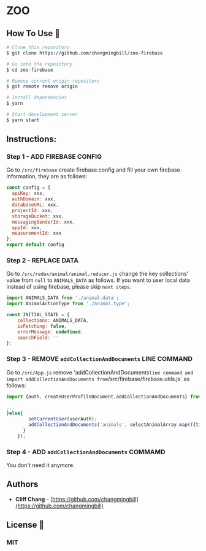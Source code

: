 # ZOO

## How To Use 🔧

```bash
# Clone this repository
$ git clone https://github.com/changmingbill/zoo-firebase

# Go into the repository
$ cd zoo-firebase

# Remove current origin repository
$ git remote remove origin

# Install dependencies
$ yarn

# Start development server
$ yarn start
```
## Instructions:

### Step 1 - ADD FIREBASE CONFIG

Go to `/src/firebase` create firebase.config and fill your own firebase information, they are as follows:
```javaScript
const config = {
  apiKey: xxx,
  authDomain: xxx,
  databaseURL: xxx,
  projectId: xxx,
  storageBucket: xxx,
  messagingSenderId: xxx,
  appId: xxx,
  measurementId: xxx
};
export default config
```
### Step 2 - REPLACE DATA
Go to `/src/redux/animal/animal.reducer.js` change the key collections' value from `null` to `ANIMALS_DATA` as follows. If you want to user local data instead of using firebase, please skip `next steps`. 
```javaScript
import ANIMALS_DATA from './animal.data';
import AnimalActionType from './animal.type';

const INITIAL_STATE = {
    collections: ANIMALS_DATA,
    isFetching: false,
    errorMessage: undefined,
    searchField: ''
};
```

### Step 3 - REMOVE `addCollectionAndDocuments` LINE COMMAND
Go to `/src/App.js` remove 'addCollectionAndDocuments` line command and import addCollectionAndDocuments from `/src/firebase/firebase.utils.js` as follows:
```javaScript
import {auth, createUserProfileDocument,addCollectionAndDocuments} from './firebase/firebase.utils';

...
}else{
        setCurrentUser(userAuth);
        addCollectionAndDocuments('animals', selectAnimalArray.map(({title, name_Ch,Pic01_URL,Pic02_URL, Pic03_URL, Pic04_URL, name_En,  name_Latin, Pic01_ALT, behavior, phylum, classis, order, family, feature, diet, habitat, distribution,crisis,interpretation,location_Ch,location}) => ({title, name_Ch,Pic01_URL,Pic02_URL, Pic03_URL, Pic04_URL, name_En, name_Latin, Pic01_ALT, behavior, phylum, classis, order, family, feature, diet, habitat, distribution,crisis,interpretation,location_Ch,location})));
      }
    });
```
### Step 4 - ADD `addCollectionAndDocuments` COMMAMD
You don't need it anymore.
## Authors

- **Cliff Chang** - [https://github.com/changmingbill](https://github.com/changmingbill)

## License 📄

### MIT

